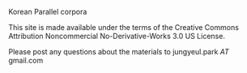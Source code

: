 Korean Parallel corpora



This site is made available under the terms of the Creative Commons Attribution Noncommercial No-Derivative-Works 3.0 US License. 

Please post any questions about the materials to jungyeul.park _AT_ gmail.com

